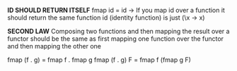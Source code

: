 __ID SHOULD RETURN ITSELF__
fmap id = id -> If you map id over a function it should return the same function
id (identity function) is just (\x -> x)

__SECOND LAW__
Composing two functions and then mapping the result over a functor should be the same as first mapping one function over the functor and then mapping the other one

fmap (f . g) = fmap f . fmap g
fmap (f . g) F = fmap f (fmap g F)

